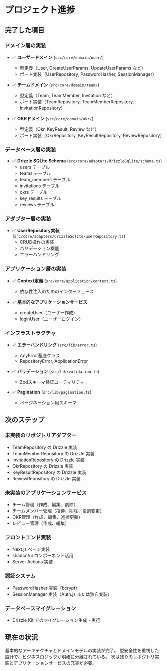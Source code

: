 # プロジェクト進捗

## 完了した項目

### ドメイン層の実装
- ✅ **ユーザードメイン** (`src/core/domain/user/`)
  - 型定義（User, CreateUserParams, UpdateUserParams など）
  - ポート実装（UserRepository, PasswordHasher, SessionManager）

- ✅ **チームドメイン** (`src/core/domain/team/`)
  - 型定義（Team, TeamMember, Invitation など）
  - ポート実装（TeamRepository, TeamMemberRepository, InvitationRepository）

- ✅ **OKRドメイン** (`src/core/domain/okr/`)
  - 型定義（Okr, KeyResult, Review など）
  - ポート実装（OkrRepository, KeyResultRepository, ReviewRepository）

### データベース層の実装
- ✅ **Drizzle SQLite Schema** (`src/core/adapters/drizzleSqlite/schema.ts`)
  - users テーブル
  - teams テーブル
  - team_members テーブル
  - invitations テーブル
  - okrs テーブル
  - key_results テーブル
  - reviews テーブル

### アダプター層の実装
- ✅ **UserRepository実装** (`src/core/adapters/drizzleSqlite/userRepository.ts`)
  - CRUD操作の実装
  - バリデーション機能
  - エラーハンドリング

### アプリケーション層の実装
- ✅ **Context定義** (`src/core/application/context.ts`)
  - 依存性注入のためのインターフェース

- ✅ **基本的なアプリケーションサービス**
  - createUser（ユーザー作成）
  - loginUser（ユーザーログイン）

### インフラストラクチャ
- ✅ **エラーハンドリング** (`src/lib/error.ts`)
  - AnyError基底クラス
  - RepositoryError, ApplicationError
  
- ✅ **バリデーション** (`src/lib/validation.ts`)
  - Zodスキーマ検証ユーティリティ

- ✅ **Pagination** (`src/lib/pagination.ts`)
  - ページネーション用スキーマ

## 次のステップ

### 未実装のリポジトリアダプター
- TeamRepository の Drizzle 実装
- TeamMemberRepository の Drizzle 実装
- InvitationRepository の Drizzle 実装
- OkrRepository の Drizzle 実装
- KeyResultRepository の Drizzle 実装
- ReviewRepository の Drizzle 実装

### 未実装のアプリケーションサービス
- チーム管理（作成、編集、削除）
- チームメンバー管理（招待、削除、役割変更）
- OKR管理（作成、編集、進捗更新）
- レビュー管理（作成、編集）

### フロントエンド実装
- Next.js ページ実装
- shadcn/ui コンポーネント活用
- Server Actions 実装

### 認証システム
- PasswordHasher 実装（bcrypt）
- SessionManager 実装（Auth.js または独自実装）

### データベースマイグレーション
- Drizzle Kit でのマイグレーション生成・実行

## 現在の状況

基本的なアーキテクチャとドメインモデルの実装が完了。
型安全性を重視した設計で、ビジネスロジックが明確に分離されている。
次は残りのリポジトリ実装とアプリケーションサービスの充実が必要。